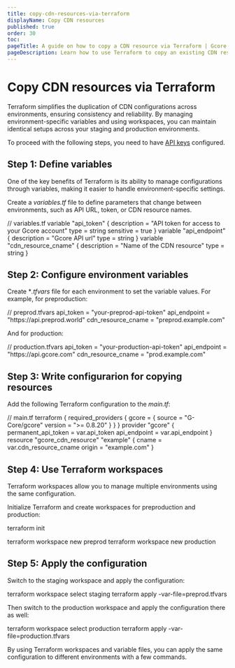 ```yaml
---
title: copy-cdn-resources-via-terraform
displayName: Copy CDN resources
published: true
order: 30
toc:
pageTitle: A guide on how to copy a CDN resource via Terraform | Gcore
pageDescription: Learn how to use Terraform to copy an existing CDN resource.
---
```

# Copy CDN resources via Terraform 

Terraform simplifies the duplication of CDN configurations across environments, ensuring consistency and reliability. By managing environment-specific variables and using workspaces, you can maintain identical setups across your staging and production environments.

<alert-element type="tip" title="Tip">
 
To proceed with the following steps, you need to have <a href="https://gcore.com/docs/account-settings/create-use-or-delete-a-permanent-api-token#create-a-permanent-api-token" target="_blank">API keys</a> configured. 
 
</alert-element>

## Step 1: Define variables

One of the key benefits of Terraform is its ability to manage configurations through variables, making it easier to handle environment-specific settings. 

Create a *variables.tf* file to define parameters that change between environments, such as API URL, token, or CDN resource names. 

<code-block>
// variables.tf
variable "api_token" {
  description = "API token for access to your Gcore account"
  type        = string
  sensitive   = true
}
variable "api_endpoint" {
  description = "Gcore API url"
  type        = string
}
variable "cdn_resource_cname" {
  description = "Name of the CDN resource"
  type        = string
}
</code-block>

## Step 2: Configure environment variables 

Create **.tfvars* file for each environment to set the variable values. For example, for preproduction:

<code-block>
// preprod.tfvars
api_token          = "your-preprod-api-token"
api_endpoint       = "https://api.preprod.world"
cdn_resource_cname = "preprod.example.com"
</code-block>

And for production:

<code-block>
// production.tfvars
api_token          = "your-production-api-token"
api_endpoint       = "https://api.gcore.com"
cdn_resource_cname = "prod.example.com"
</code-block>

## Step 3: Write configurarion for copying resources 

Add the following Terraform configuration to the *main.tf*:

<code-block>
// main.tf
terraform {
  required_providers {
    gcore = {
      source  = "G-Core/gcore"
      version = ">= 0.8.20"
    }
  }
}
provider "gcore" {
  permanent_api_token = var.api_token
  api_endpoint = var.api_endpoint
}
resource "gcore_cdn_resource" "example" {
  cname  = var.cdn_resource_cname
  origin = "example.com"
}
</code-block>

## Step 4: Use Terraform workspaces

Terraform workspaces allow you to manage multiple environments using the same configuration. 

Initialize Terraform and create workspaces for preproduction and production: 

<code-block>
terraform init
  
terraform workspace new preprod
terraform workspace new production
</code-block>

## Step 5: Apply the configuration 

Switch to the staging workspace and apply the configuration:

<code-block>
terraform workspace select staging
terraform apply -var-file=preprod.tfvars
</code-block>

Then switch to the production workspace and apply the configuration there as well: 

<code-block>
terraform workspace select production
terraform apply -var-file=production.tfvars
</code-block>

By using Terraform workspaces and variable files, you can apply the same configuration to different environments with a few commands.
